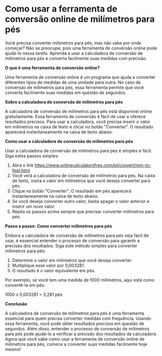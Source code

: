 Como usar a ferramenta de conversão online de milímetros para pés
=================================================================

Você precisa converter milímetros para pés, mas não sabe por onde começar? Não se preocupe, pois uma ferramenta de conversão online pode ajudá-lo nessa tarefa. Aprenda a usar a calculadora de conversão de milímetros para pés e converta facilmente suas medidas com precisão.

**O que é uma ferramenta de conversão online?**

Uma ferramenta de conversão online é um programa que ajuda a converter diferentes tipos de medidas de uma unidade para outra. No caso da conversão de milímetros para pés, essa ferramenta permite que você converta facilmente suas medidas em questão de segundos.

**Sobre a calculadora de conversão de milímetros para pés**

A calculadora de conversão de milímetros para pés está disponível online gratuitamente. Essa ferramenta de conversão é fácil de usar e oferece resultados precisos. Para usar a calculadora, você precisa inserir o valor em milímetros na caixa de texto e clicar no botão "Converter". O resultado aparecerá instantaneamente na caixa de texto abaixo.

**Como usar a calculadora de conversão de milímetros para pés**

Usar a calculadora de conversão de milímetros para pés é simples e fácil. Siga estes passos simples:

1. Abra o link <https://www.onlinecalculatorsfree.com/pt/convert/mm-to-feet.html>
2. Você verá a calculadora de conversão de milímetros para pés. Na caixa de texto, insira o valor em milímetros que você deseja converter para pés.
3. Clique no botão "Converter". O resultado em pés aparecerá instantaneamente na caixa de texto abaixo.
4. Se você deseja converter outro valor, basta apagar o valor anterior e inserir um novo valor.
5. Repita os passos acima sempre que precisar converter milímetros para pés.

**Passo a passo: Como converter milímetros para pés**

Embora a calculadora de conversão de milímetros para pés seja fácil de usar, é essencial entender o processo de conversão para garantir a precisão dos resultados. Siga este método simples para converter milímetros para pés:

1. Determine o valor em milímetros que você deseja converter.
2. Multiplique esse valor por 0,003281.
3. O resultado é o valor equivalente em pés.

Por exemplo, se você tem uma medida de 1000 milímetros, aqui está como convertê-la em pés:

1000 x 0,003281 = 3,281 pés

**Conclusão**

A calculadora de conversão de milímetros para pés é uma ferramenta essencial para quem precisa converter medidas com frequência. Usando essa ferramenta, você pode obter resultados precisos em questão de segundos. Além disso, entender o processo de conversão de milímetros para pés pode ajudá-lo a verificar a precisão dos resultados da calculadora. Agora que você sabe como usar a ferramenta de conversão online de milímetros para pés, comece a converter suas medidas facilmente hoje mesmo!